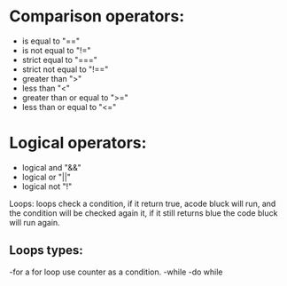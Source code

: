 # Comparison operators:
- is equal to "=="
- is not equal to "!="
- strict equal to "==="
- strict not equal to "!=="
- greater than ">"
- less than "<"
- greater than or equal to ">="
- less than or equal to "<="
# Logical operators:
- logical and "&&"
- logical or "||"
- logical not "!"

Loops:
loops check a condition, if it return true, acode bluck will run, and the condition will be checked again it, if it still returns blue the code bluck will run again.
## Loops types: 
-for 
a for loop use counter as a condition.
-while 
-do while


